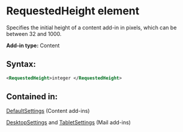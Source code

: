
# RequestedHeight element
Specifies the initial height of a content add-in in pixels, which can be between 32 and 1000.

 **Add-in type:** Content


## Syntax:


```XML
<RequestedHeight>integer </RequestedHeight>
```


## Contained in:

[DefaultSettings](../reference/manifest/defaultsettings-element.md) (Content add-ins)

[DesktopSettings](../reference/manifest/desktopsettings-element.md) and [TabletSettings](../reference/manifest/tabletsettings-element.md) (Mail add-ins)

